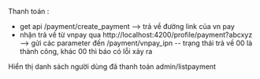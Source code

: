Thanh toán :
 - get api /payment/create_payment --> trả về đường link của vn pay
 - nhận trả về từ vnpay qua http://localhost:4200/profile/payment?abcxyz --> gửi các parameter đến /payment/vnpay_ipn
	-- trạng thái trả về 00 là thành công, khác 00 thì báo có lỗi xảy ra


Hiển thị danh sách người dùng đã thanh toán
admin/listpayment